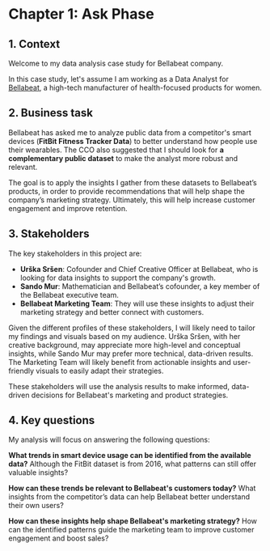 # Chapter 1: Ask Phase

## 1. Context

Welcome to my data analysis case study for Bellabeat company. 

In this case study, let's assume I am working as a Data Analyst for [Bellabeat](<http://www.bellabeat.com>), a high-tech manufacturer of health-focused products for women.

## 2. Business task

Bellabeat has asked me to analyze public data from a competitor's smart devices (**FitBit Fitness Tracker Data**) to better understand how people use their wearables. The CCO also suggested that I should look for **a complementary public dataset** to make the analyst more robust and relevant.

The goal is to apply the insights I gather from these datasets to Bellabeat’s products, in order to provide recommendations that will help shape the company’s marketing strategy. Ultimately, this will help increase customer engagement and improve retention.

## 3. Stakeholders

The key stakeholders in this project are:

- **Urška Sršen**: Cofounder and Chief Creative Officer at Bellabeat, who is looking for data insights to support the company's growth.
- **Sando Mur**: Mathematician and Bellabeat’s cofounder, a key member of the Bellabeat executive team.
- **Bellabeat Marketing Team**: They will use these insights to adjust their marketing strategy and better connect with customers.

Given the different profiles of these stakeholders, I will likely need to tailor my findings and visuals based on my audience. Urška Sršen, with her creative background, may appreciate more high-level and conceptual insights, while Sando Mur may prefer more technical, data-driven results. The Marketing Team will likely benefit from actionable insights and user-friendly visuals to easily adapt their strategies.

These stakeholders will use the analysis results to make informed, data-driven decisions for Bellabeat's marketing and product strategies.

## 4. Key questions

My analysis will focus on answering the following questions:

**What trends in smart device usage can be identified from the available data?**
Although the FitBit dataset is from 2016, what patterns can still offer valuable insights?

**How can these trends be relevant to Bellabeat's customers today?**
What insights from the competitor’s data can help Bellabeat better understand their own users?

**How can these insights help shape Bellabeat's marketing strategy?**
How can the identified patterns guide the marketing team to improve customer engagement and boost sales?
